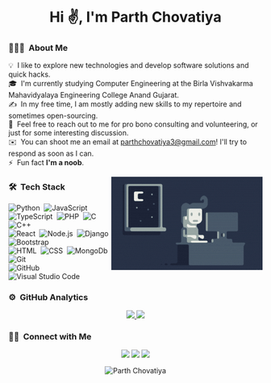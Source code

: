 <!-- ![Parth Chovatiya Banner](https://github.com/parth-chovatiya/parth-chovatiya/blob/main/gifs/parth-chovatiya.gif) -->

<!-- <p><img alt="Night Coding" src="./assets/Hand%20Wave.gif" width='40' align="left"/><h2>Hey there! I'm Parth Chovatiya</h2></p> -->
<h1 align="center">Hi ✌️, I'm Parth Chovatiya</h1>

<!-- ## 👋 &nbsp;Hey there! I'm Parth Chovatiya -->

### 👨🏻‍💻 &nbsp;About Me

💡 &nbsp;I like to explore new technologies and develop software solutions and quick hacks.\
🎓 &nbsp;I'm currently studying Computer Engineering at the Birla Vishvakarma Mahavidyalaya Engineering College Anand Gujarat.\
✍️ &nbsp;In my free time, I am mostly adding new skills to my repertoire and sometimes open-sourcing.\
💬 &nbsp;Feel free to reach out to me for pro bono consulting and volunteering, or just for some interesting discussion.\
✉️ &nbsp;You can shoot me an email at parthchovatiya3@gmail.com! I'll try to respond as soon as I can.\
⚡ &nbsp;Fun fact <b>I'm a noob</b>.

<!-- 🌱 &nbsp;I'm on track for learning more about Artificial Intelligence, Systems Design, and Cloud Architecture.\ -->
<!-- 📄 &nbsp;Please have a look at my [Résumé](https://www.parth-chovatiya.com/resume.html) for more details about me. I'm open to feedback and suggestions! -->

<img alt="Night Coding" src="https://github.com/parth-chovatiya/parth-chovatiya/blob/main/assets/Night-Coding.gif" align="right"/>

### 🛠 &nbsp;Tech Stack

![Python](https://img.shields.io/badge/-Python-05122A?style=flat&logo=python)&nbsp;
![JavaScript](https://img.shields.io/badge/-JavaScript-05122A?style=flat&logo=javascript)&nbsp;
![TypeScript](https://img.shields.io/badge/-TypeScript-05122A?style=flat&logo=typescript)&nbsp;
![PHP](https://img.shields.io/badge/-PHP-05122A?style=flat&logo=php)&nbsp;
![C](https://img.shields.io/badge/-C-05122A?style=flat&logo=C&logoColor=A8B9CC)&nbsp;
![C++](https://img.shields.io/badge/-C++-05122A?style=flat&logo=C%2B%2B&logoColor=00599C)\
![React](https://img.shields.io/badge/-React-05122A?style=flat&logo=react)&nbsp;
![Node.js](https://img.shields.io/badge/-Node.js-05122A?style=flat&logo=node.js)&nbsp;
![Django](https://img.shields.io/badge/-Django-05122A?style=flat&logo=django&logoColor=092E20)&nbsp;
![Bootstrap](https://img.shields.io/badge/-Bootstrap-05122A?style=flat&logo=bootstrap&logoColor=563D7C)\
![HTML](https://img.shields.io/badge/-HTML-05122A?style=flat&logo=HTML5)&nbsp;
![CSS](https://img.shields.io/badge/-CSS-05122A?style=flat&logo=CSS3&logoColor=1572B6)&nbsp;
![MongoDb](https://img.shields.io/badge/-MongoDb-05122A?style=flat&logo=mongodb)&nbsp;
![Git](https://img.shields.io/badge/-Git-05122A?style=flat&logo=git)&nbsp;\
![GitHub](https://img.shields.io/badge/-GitHub-05122A?style=flat&logo=github)&nbsp;
![Visual Studio Code](https://img.shields.io/badge/-Visual%20Studio%20Code-05122A?style=flat&logo=visual-studio-code&logoColor=007ACC)&nbsp;
<!-- ![Java](https://img.shields.io/badge/-Java-05122A?style=flat&logo=Java&logoColor=FFA518)&nbsp; -->
<!-- ![R (Statistics)](https://img.shields.io/badge/-R-05122A?style=flat&logo=R&logoColor=276DC3)\ -->
<!-- ![Flask](https://img.shields.io/badge/-Flask-05122A?style=flat&logo=flask)&nbsp; -->
<!-- ![Markdown](https://img.shields.io/badge/-Markdown-05122A?style=flat&logo=markdown)\ -->
<!-- ![RStudio](https://img.shields.io/badge/-RStudio-05122A?style=flat&logo=rstudio)&nbsp; -->
<!-- ![Eclipse](https://img.shields.io/badge/-Eclipse-05122A?style=flat&logo=eclipse-ide&logoColor=2C2255)\ -->
<!-- ![Illustrator](https://img.shields.io/badge/-Illustrator-05122A?style=flat&logo=adobe-illustrator)&nbsp; -->
<!-- ![Photoshop](https://img.shields.io/badge/-Photoshop-05122A?style=flat&logo=adobe-photoshop)&nbsp; -->
<!-- ![InDesign](https://img.shields.io/badge/-InDesign-05122A?style=flat&logo=adobe-indesign) -->

### ⚙️ &nbsp;GitHub Analytics

<p align="center">
<a href="https://github.com/parth-chovatiya">
  <img height="180em" src="https://github-readme-stats-eight-theta.vercel.app/api?username=parth-chovatiya&show_icons=true&theme=algolia&include_all_commits=true&count_private=true"/>
  <img height="180em" src="https://github-readme-stats-eight-theta.vercel.app/api/top-langs/?username=parth-chovatiya&layout=compact&langs_count=8&theme=algolia&hide=css,php"/>
</a>
</p>

### 🤝🏻 &nbsp;Connect with Me

<p align="center">
<!-- <a href="https://www.adityavsingh.com"><img src="https://img.shields.io/badge/-adityavsingh.com-3423A6?style=flat&logo=Google-Chrome&logoColor=white"/></a> -->
<a href="https://linkedin.com/in/parth-chovatiya"><img src="https://img.shields.io/badge/-Parth%20Chovatiya-0077B5?style=flat&logo=Linkedin&logoColor=white"/></a>
<a href="mailto:parthchovatiya3@gmail.com"><img src="https://img.shields.io/badge/-parthchovatiya3@gmail.com-D14836?style=flat&logo=Gmail&logoColor=white"/></a>
<a href="https://instagram.com/_parth_chovatiya"><img src="https://img.shields.io/badge/-@parth_chovatiya-E4405F?style=flat&logo=Instagram&logoColor=white"/></a>
<!-- <a href="https://facebook.com/_parth_chovatiya"><img src="https://img.shields.io/badge/-@_parth_chovatiya-1877F2?style=flat&logo=Facebook&logoColor=white"/></a> -->
<!-- <a href="https://www.pinterest.ca/_parth_chovatiya"><img src="https://img.shields.io/badge/-@_parth_chovatiya-BD081C?style=flat&logo=Pinterest&logoColor=white"/></a> -->
<!-- <a href="https://www.behance.net/_parth_chovatiya"><img src="https://img.shields.io/badge/-@_parth_chovatiya-1769FF?style=flat&logo=Behance&logoColor=white"/></a> -->
</p>
<p align="center"> <img src="https://komarev.com/ghpvc/?username=parth-chovatiya&label=Profile%20views&color=0e75b6&style=plastic" alt="Parth Chovatiya" /> </p>
